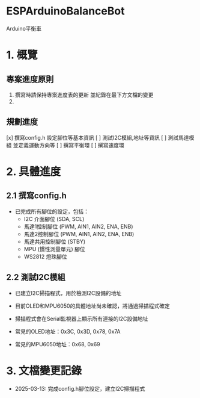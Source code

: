 # ESPArduinoBalanceBot
Arduino平衡車
# 1. 概覽
## 專案進度原則
1. 撰寫時請保持專案進度表的更新 並紀錄在最下方文檔的變更 
2. 
## 規劃進度
[x] 撰寫config.h 設定腳位等基本資訊 
[ ] 測試I2C模組,地址等資訊
[ ] 測試馬達模組 並定義運動方向等 
[ ] 撰寫平衡環
[ ] 撰寫速度環
# 2. 具體進度 
## 2.1 撰寫config.h
- 已完成所有腳位的設定，包括：
  - I2C 介面腳位 (SDA, SCL)
  - 馬達1控制腳位 (PWM, AIN1, AIN2, ENA, ENB)
  - 馬達2控制腳位 (PWM, AIN1, AIN2, ENA, ENB)
  - 馬達共用控制腳位 (STBY)
  - MPU (慣性測量單元) 腳位
  - WS2812 燈珠腳位

## 2.2 測試I2C模組
- 已建立I2C掃描程式，用於檢測I2C設備的地址
- 目前OLED和MPU6050的具體地址尚未確認，將通過掃描程式確定
- 掃描程式會在Serial監視器上顯示所有連接的I2C設備地址
- 常見的OLED地址：0x3C, 0x3D, 0x78, 0x7A

- 常見的MPU6050地址：0x68, 0x69
# 3. 文檔變更記錄
- 2025-03-13: 完成config.h腳位設定，建立I2C掃描程式